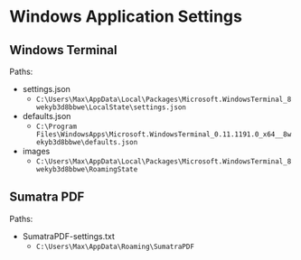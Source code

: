 # Windows Application Settings

## Windows Terminal

Paths:
* settings.json
    * `C:\Users\Max\AppData\Local\Packages\Microsoft.WindowsTerminal_8wekyb3d8bbwe\LocalState\settings.json`
* defaults.json
    * `C:\Program Files\WindowsApps\Microsoft.WindowsTerminal_0.11.1191.0_x64__8wekyb3d8bbwe\defaults.json`
* images
    * `C:\Users\Max\AppData\Local\Packages\Microsoft.WindowsTerminal_8wekyb3d8bbwe\RoamingState`

## Sumatra PDF

Paths:
* SumatraPDF-settings.txt
    * `C:\Users\Max\AppData\Roaming\SumatraPDF`
